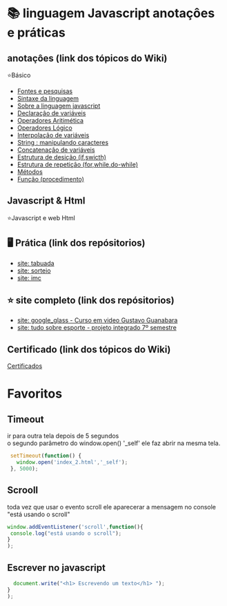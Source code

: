 # 📚 linguagem Javascript anotaçôes e práticas

 ## anotaçôes (link dos tópicos do  Wiki)
 :star:Básico
 * [Fontes e pesquisas](https://github.com/leandroluizpereira/javascript/wiki)
 * [Sintaxe da linguagem](https://github.com/leandroluizpereira/javascript/wiki/1-sintaxe-da-linguagem)
 * [Sobre a linguagem javascript](https://github.com/leandroluizpereira/javascript/wiki/1.1-sobre-a-linguagem-javascript)
 * [Declaraçâo de variáveis](https://github.com/leandroluizpereira/javascript/wiki/1.2-Declara%C3%A7%C3%A2o-de-vari%C3%A1veis)
 * [Operadores Aritimética](https://github.com/leandroluizpereira/javascript/wiki/1.3-Operadores-Aritim%C3%A9tica)
 * [Operadores Lógico](https://github.com/leandroluizpereira/javascript/wiki/1.4-Operadores-L%C3%B3gico)
 * [Interpolaçâo de variáveis](https://github.com/leandroluizpereira/javascript/wiki/1.5-Interpola%C3%A7%C3%A2o-de-vari%C3%A1veis)
 * [String : manipulando caracteres ](https://github.com/leandroluizpereira/javascript/wiki/1.6-String-:-manipulando-caracteres)
 * [Concatenaçâo de variáveis](https://github.com/leandroluizpereira/javascript/wiki/1.7-Concatena%C3%A7%C3%A2o-de-vari%C3%A1veis)
 * [Estrutura de desição (if,swicth)](https://github.com/leandroluizpereira/javascript/wiki/1.8-Estrutura-de-desi%C3%A7%C3%A3o-(if,swicth))
 * [Estrutura de repetiçâo (for,while,do-while)](https://github.com/leandroluizpereira/javascript/wiki/1.99--Estrutura-de-repeti%C3%A7%C3%A2o-(for,while,do-while))
 * [Métodos](https://github.com/leandroluizpereira/javascript/wiki/2.0-M%C3%A9todos)
 * [Função (procedimento)](https://github.com/leandroluizpereira/javascript/wiki/1.9-fun%C3%A7%C3%A2o)



## Javascript & Html
  :star:Javascript e web Html
   <!--
   * [Mudar de tela após 6 segundos]()
   * [(Unicode) Formatar caracteres e espaços ]()
 -
-->
 ## 🖥️ Prática (link dos repósitorios)
 * [site: tabuada](https://github.com/leandroluizpereira/javascript/tree/main/site-tabuada)
 * [site: sorteio](https://github.com/leandroluizpereira/javascript/blob/main/site_sorteio/Readme.md)
 * [site: imc](https://github.com/leandroluizpereira/javascript/tree/main/site_imc)
 
## :star: site completo (link dos repósitorios)
 * [site: google_glass - Curso em video Gustavo Guanabara](https://github.com/leandroluizpereira/site-google-glass)
 * [site: tudo sobre esporte - projeto integrado 7º semestre](https://github.com/leandroluizpereira/project-web-sport)

## Certificado (link dos tópicos do  Wiki)
[Certificados](https://github.com/leandroluizpereira/javascript/wiki/certificados)
 
 <div id="sobre">
 
 
  <div id="timeout">
 
 # Favoritos
 
 ## Timeout 
 
 ir para outra tela depois de 5 segundos <br> o segundo parâmetro do window.open() '_self' ele faz abrir na mesma tela.
 
 ```javascript
  setTimeout(function() {
    window.open('index_2.html','_self');
  }, 5000);
 ```
 <div id="scroll">
 
## Scrooll

toda vez que usar o evento scroll ele aparecerar a mensagem no console "está usando o scroll"
 ```javascript
window.addEventListener('scroll',function(){  
  console.log("está usando o scroll");
}
);
 ```
 
## Escrever no javascript

 ```javascript
   document.write("<h1> Escrevendo um texto</h1> ");
}
);
 ```
